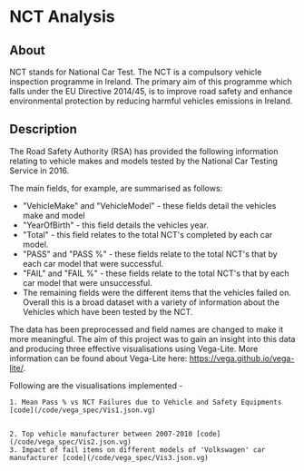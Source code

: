 # NCT Analysis

## About

NCT stands for National Car Test. The NCT is a compulsory vehicle inspection programme in Ireland. The primary aim of this programme which falls under the EU Directive 2014/45, is to improve road safety and enhance environmental protection by reducing harmful vehicles emissions in Ireland.

## Description

The Road Safety Authority (RSA) has provided the following information relating to vehicle makes and models tested by the National Car Testing Service in 2016. 

The main fields, for example, are summarised as follows:
- "VehicleMake" and "VehicleModel" - these fields detail the vehicles make and model
- "YearOfBirth" - this field details the vehicles year.
- "Total" - this field relates to the total NCT's completed by each car model.
- "PASS" and "PASS %" - these fields relate to the total NCT's that by each car model that were successful.
- "FAIL" and "FAIL %" - these fields relate to the total NCT's that by each car model that were unsuccessful.
- The remaining fields were the different items that the vehicles failed on.
Overall this is a broad dataset with a variety of information about the Vehicles which have been tested by the NCT.

The data has been preprocessed and field names are changed to make it more meaningful.
The aim of this project was to gain an insight into this data and producing three effective visualisations using Vega-Lite. More information can be found about Vega-Lite here: https://vega.github.io/vega-lite/.

Following are the visualisations implemented -

    1. Mean Pass % vs NCT Failures due to Vehicle and Safety Equipments [code](/code/vega_spec/Vis1.json.vg)
    

    2. Top vehicle manufacturer between 2007-2010 [code](/code/vega_spec/Vis2.json.vg)
    3. Impact of fail items on different models of 'Volkswagen' car manufacturer [code](/code/vega_spec/Vis3.json.vg)
